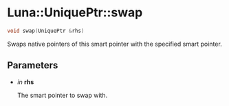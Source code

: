 # Luna::UniquePtr::swap

```c++
void swap(UniquePtr &rhs)
```

Swaps native pointers of this smart pointer with the specified smart pointer. 



## Parameters
* *in* **rhs**

    The smart pointer to swap with. 


